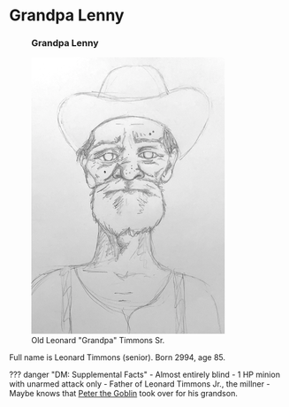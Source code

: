 # Grandpa Lenny

<figure class="infobox right">
  <h3>Grandpa Lenny</h3>
  <a href="/assets/images/grandpa-lenny-full.png">
    <img src="/assets/images/grandpa-lenny-tiny.png" />
  </a>
  <figcaption>
    Old Leonard "Grandpa" Timmons Sr.
  </figcaption>
</figure>

Full name is Leonard Timmons (senior). Born 2994, age 85.

??? danger "DM: Supplemental Facts"
    - Almost entirely blind
    - 1 HP minion with unarmed attack only
    - Father of Leonard Timmons Jr., the millner
    - Maybe knows that [Peter the Goblin](peter-the-goblin.md) took over for his grandson.
